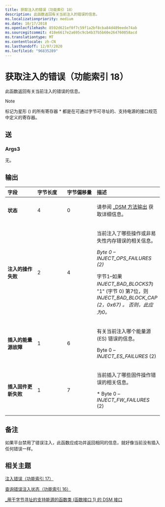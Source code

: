 ```yaml
---
title: 获取注入的错误（功能索引 18）
description: 此函数返回有关当前注入的错误的信息。
ms.localizationpriority: medium
ms.date: 10/17/2018
ms.openlocfilehash: 8592d621ef0f7c59f1a2bf8cba84d489eede74ab
ms.sourcegitcommit: 418e6617e2a695c9cb4b37b5b60e264760858acd
ms.translationtype: MT
ms.contentlocale: zh-CN
ms.lasthandoff: 12/07/2020
ms.locfileid: "96835289"
---
```

# <a name="get-injected-errors-function-index-18"></a>获取注入的错误（功能索引 18）


此函数返回有关当前注入的错误的信息。

> [!NOTE]
> 标记为星形 () 的所有寄存器 \* 都是在可通过字节可寻址的、支持电源的接口规范中定义的寄存器。

 

## <a name="span-idinputspanspan-idinputspanspan-idinputspaninput"></a><span id="Input"></span><span id="input"></span><span id="INPUT"></span>送


### <a name="span-idargs3spanspan-idargs3spanspan-idargs3spanargs3"></a><span id="Args3"></span><span id="args3"></span><span id="ARGS3"></span>Args3

无。

## <a name="span-idoutputspanspan-idoutputspanspan-idoutputspanoutput"></a><span id="Output"></span><span id="output"></span><span id="OUTPUT"></span>输出


<table>
<colgroup>
<col width="25%" />
<col width="25%" />
<col width="25%" />
<col width="25%" />
</colgroup>
<thead>
<tr class="header">
<th align="left">字段</th>
<th align="left">字节长度</th>
<th align="left">字节偏移量</th>
<th align="left">描述</th>
</tr>
</thead>
<tbody>
<tr class="odd">
<td align="left"><strong>状态</strong></td>
<td align="left">4</td>
<td align="left">0</td>
<td align="left"><p>请参阅 <a href="-dsm-interface-for-byte-addressable-energy-backed-function-class--function-interface-1-.md" data-raw-source="[_DSM Method Output](-dsm-interface-for-byte-addressable-energy-backed-function-class--function-interface-1-.md)">_DSM 方法输出</a> 获取详细信息。</p></td>
</tr>
<tr class="even">
<td align="left"><strong>注入的操作失败</strong></td>
<td align="left">2</td>
<td align="left">4</td>
<td align="left"><p>当前注入了哪些操作或非易失性内存错误的相关信息。</p>
<p><em>Byte 0 – <em>INJECT_OPS_FAILURES</em> (2) </p>
<p></em>字节1–如果<em>INJECT_BAD_BLOCKS</em>为 "1" (字节 0) 第7位，则 <em> <em>INJECT_BAD_BLOCK_CAP</em> (2，0x67) 。 否则，此应为0。</p></td>
</tr>
<tr class="odd">
<td align="left"><strong>插入的能量源故障</strong></td>
<td align="left">1</td>
<td align="left">6</td>
<td align="left"><p>有关当前注入哪个能量源 (ES) 错误的信息。</p>
<p></em>Byte 0 – <em>INJECT_ES_FAILURES</em> (2) </p></td>
</tr>
<tr class="even">
<td align="left"><strong>插入固件更新失败</strong></td>
<td align="left">1</td>
<td align="left">7</td>
<td align="left"><p>当前插入了哪些固件操作错误的相关信息。</p>
<p>* Byte 0 – <em>INJECT_FW_FAILURES</em> (2) </p></td>
</tr>
</tbody>
</table>

 

## <a name="span-idremarksspanspan-idremarksspanspan-idremarksspanremarks"></a><span id="Remarks"></span><span id="remarks"></span><span id="REMARKS"></span>备注


如果平台禁用了错误注入，此函数应成功并返回相同的信息，就好像当前没有插入任何错误一样。

## <a name="span-idrelated_topicsspanrelated-topics"></a><span id="related_topics"></span>相关主题


[注入错误（功能索引 17）](inject-error--function-index-17-.md)

[查询错误注入状态（功能索引 16）](query-error-injection-status--function-index-16-.md)

[\_用于字节寻址的支持能源的函数类 (函数接口 1) 的 DSM 接口 ](-dsm-interface-for-byte-addressable-energy-backed-function-class--function-interface-1-.md)

 

 






